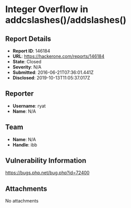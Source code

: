 # Integer Overflow in addcslashes()/addslashes()

## Report Details
- **Report ID**: 146184
- **URL**: https://hackerone.com/reports/146184
- **State**: Closed
- **Severity**: N/A
- **Submitted**: 2016-06-21T07:36:01.441Z
- **Disclosed**: 2019-10-13T11:05:37.017Z

## Reporter
- **Username**: ryat
- **Name**: N/A

## Team
- **Name**: N/A
- **Handle**: ibb

## Vulnerability Information
https://bugs.php.net/bug.php?id=72400

## Attachments
No attachments

